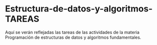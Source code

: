 # Estructura-de-datos-y-algoritmos-TAREAS
Aquí se verán reflejadas las tareas de las actividades de la materia Programación de estructuras de datos y algoritmos fundamentales.
